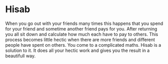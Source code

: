 # Hisab
When you go out with your friends many times this happens that you spend for your friend and sometime another
friend pays for you. After returning you all sit down and calculate how much each have to pay to others. 
This process becomes little hectic when there are more friends and different people have spent on others. 
You come to a complicated maths. Hisab is a solution to it. It does all your hectic work and gives you the 
result in a beautifull way.
